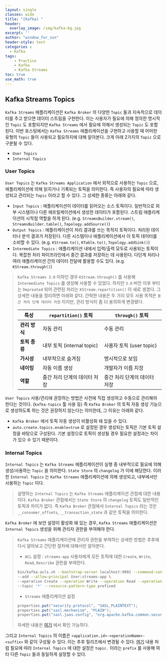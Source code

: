 ```yaml
--- 
layout: single
classes: wide
title: "[Kafka] "
header:
  overlay_image: /img/kafka-bg.jpg
excerpt: ''
author: "window_for_sun"
header-style: text
categories :
  - Kafka
tags:
    - Practice
    - Kafka
    - Kafka Streams
toc: true
use_math: true
---  
```


## Kafka Streams Topics
`Kafka Streams` 애플리케이션은 `Kafka Broker` 의 다양한 `Topic` 들과 지속적으로 데이터를 주고 받으면 데이터 스트림을 구현한다. 
이는 사용자가 필요에 의해 정의한 명시적인 `Topic` 도 포함되지만 `Kafka Streams` 에서 필요에 의해서 생성되는 `Topic` 도 포함된다. 
이번 포스팅에서는 `Kafka Streams` 애플리케이션을 구현하고 사용할 때 어떠한 유형의 `Topic` 들이 사용되고 필요하지에 대해 알아본다. 
크게 아래 2가지의 `Topic` 으로 구분될 수 있다.  

- `User Topics`
- `Internal Topics`


### User Topics
`User Topics` 는 `Kafka Streams Application` 에서 외적으로 사용하는 `Topic` 으로, 
애플리케이션에 의해 읽히거나 기록되는 토픽을 의미한다. 
즉 사용자의 필요에 따라 생성되고 관리되는 `Topic` 이라고 할 수 있다. 
그 상세한 종류는 아래와 같다.  

- `Input Topics` : 애플리케이션이 데이터를 읽어오는 소스 토픽이다. 일반적으로 외부 시스템이나 다른 애프릴케이션에서 생성한 데이터가 포함된다. 스트림 애플리케이션의 시작점 역할을 하게 된다. (e.g. `StreamsBuilder.stream()`, `StreamsBuilder.table()`, `Topology.addSource()`)
- `Output Topics` : 애플리케이션이 처리 결과를 쓰는 목적지 토픽이다. 처리된 데이터나 분석 결과가 저장된다. 다른 시스템이나 애플리케이션에서 이 토픽 데이터를 소비할 수 있다. (e.g. `KStream.to()`, `KTable.to()`, `Topology.addSink()`)
- `Intermediate Topics` : 애플리케이션 내에서 입력/출력 모두로 사용되는 토픽이다. 복잡한 처리 파이프라인에서 중간 결과를 저장하는 데 사용된다. 다단계 처리나 여러 애플리케이션 간의 데이터 전달에 활용할 수도 있다. (e.g. `KStream.through()`)

> `Kafka Streams 3.0` 이하인 경우 `KStream.through()` 를 사용해 `Intermediate Topics` 를 생성해 사용할 수 있었다. 
> 하지만 `3.0` 버전 이후 부터는 `Depreated` 되어 관련된 처리는 `KStream.repartition()` 이 새로 생겼다. 
> 그 상세한 내용을 정리하면 아래와 같다. 
> 간략한 내용은 두 가지 모두 사용 목적은 `중간 처리 단계 데이터 저장` 이지만, 관리 방식이 좀 더 용의하게 변경됐다. 
> 
> | 특성               | `repartition()` 토픽             | `through()` 토픽                |
> |-------------------|----------------------------------|---------------------------------|
> | **관리 방식**      | 자동 관리                        | 수동 관리                       |
> | **토픽 종류**      | 내부 토픽 (internal topic)      | 사용자 토픽 (user topic)       |
> | **가시성**         | 내부적으로 숨겨짐                | 명시적으로 보임                 |
> | **네이밍**         | 자동 이름 생성                   | 개발자가 이름 지정             |
> | **역할**           | 중간 처리 단계의 데이터 저장    | 중간 처리 단계의 데이터 저장    |


`User Topics` 사용/관리에 권장하는 방법은 사전에 직접 생성하고 수동으로 관리해야 한다는 것이다. (`kafka-topics` 툴 사용 등)
즉 `Kafka Broker` 의 토픽 자동 생성 기능으로 생성하도록 하는 것은 권장하지 않는다는 의미한데, 그 이유는 아래와 같다.  

- `Kafka Broker` 에서 토픽 자동 생성이 비활성화 돼 있을 수 있다. 
- `auto.create.topics.enable=true` 로 설정된 경우 생성되는 토픽은 기본 토픽 설정을 바탕으로 구성된다. 기본 설정으로 토픽이 생성될 경우 필요한 설정과는 차이가 있으 수 있기 때문이다. 


### Internal Topics
`Internal Topics` 는 `Kafka Streams` 애플리케이션이 실행 중 내부적으로 필요에 의해 생성/사용하는 `Topic` 을 의미한다. 
`State Store` 의 `changelog` 가 이에 해당한다. 
이러한 `Internal Topics` 는 `Kafka Streams` 애플리케이션에 의해 생성되고, 내부에서만 사용하는 `Topic` 이다.  

> 설명하는 `Internal Topics` 는 `Kafka Streams` 애플리케이션 관점에 대한 내용이다. 
> `Kafka Broker` 관점에서는 `State Store` 의 `changelog` 토픽도 일반적인 토픽과 차이가 없다. 
> 즉 `Kafka Broker` 관점에서 `Internal Topics` 라는 것은 `__consumer_offsets`, `__transaction_state` 과 같은 토픽을 의미한다.  

`Kafka Broker` 에 보안 설정이 활성화 돼 있는 경우, `Kafka Streams` 애플리케이션은 `Internal Topics` 생성을 위해 
관리자 권한을 부여해야 한다.  

> `Kafka Streams` 애플리케이션에 관리자 권한을 부여하는 상세한 방법은 추후에 다시 알아보고 간단한 절차에 대해서만 알아본다. 
> - `ACL` 설정 : `streams-app` 사용자에게 모든 토픽에 대한 `Create`, `Write`, `Read`, `Describe` 권한을 부여한다. 
> 
> ```bash
> bin/kafka-acls.sh --bootstrap-server localhost:9092 --command-config admin.properties \
> --add --allow-principal User:streams-app \
> --operation Create --operation Write --operation Read --operation Describe \
> --topic '*' --resource-pattern-type prefixed
> ```  
> 
> - `Streams` 애플리케이션 설정
> 
> ```java
> properties.put("security.protocol", "SASL_PLAINTEXT");
> properties.put("sasl.mechanism", "PLAIN");
> properties.put("sasl.jaas.config", "org.apache.kafka.common.security.plain.PlainLoginModule required username=\"streams-app\" password=\"streams-password\";");
> ```  
> 
> 자세한 내용은 [여기](https://kafka.apache.org/38/documentation/streams/developer-guide/security.html#streams-developer-guide-security)
> 에서 확인 가능하다. 

그리고 `Internal Topics` 의 이름은 `<application.id>-<operationName>-<suffix>` 와 같이 구성될 수 있다. 
이는 추후 릴리즈에서 변경될 수 있다. 
[여기](https://docs.confluent.io/platform/current/streams/developer-guide/config-streams.html#internal-topic-parameters)
내용 처럼 필요에 따라 `Internal Topics` 에 대한 설정은 `topic.` 이라는 `prefix` 를 사용해 여타 다른 `Topic` 들과 동일하게 설정할 수 있다.  

